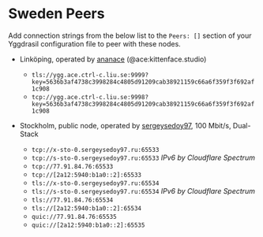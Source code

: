 # Sweden Peers

Add connection strings from the below list to the `Peers: []` section of your
Yggdrasil configuration file to peer with these nodes.

* Linköping, operated by [ananace](https://github.com/ananace) (@ace:kittenface.studio)
  * `tls://ygg.ace.ctrl-c.liu.se:9999?key=5636b3af4738c3998284c4805d91209cab38921159c66a6f359f3f692af1c908`
  * `tcp://ygg.ace.ctrl-c.liu.se:9998?key=5636b3af4738c3998284c4805d91209cab38921159c66a6f359f3f692af1c908`

* Stockholm, public node, operated by [sergeysedoy97](https://t.me/sergeysedoy97), 100 Mbit/s, Dual-Stack
  * `tcp://x-sto-0.sergeysedoy97.ru:65533`
  * `tcp://s-sto-0.sergeysedoy97.ru:65533` *IPv6 by Cloudflare Spectrum*
  * `tcp://77.91.84.76:65533`
  * `tcp://[2a12:5940:b1a0::2]:65533`
  * `tls://x-sto-0.sergeysedoy97.ru:65534`
  * `tls://s-sto-0.sergeysedoy97.ru:65534` *IPv6 by Cloudflare Spectrum*
  * `tls://77.91.84.76:65534`
  * `tls://[2a12:5940:b1a0::2]:65534`
  * `quic://77.91.84.76:65535`
  * `quic://[2a12:5940:b1a0::2]:65535`
